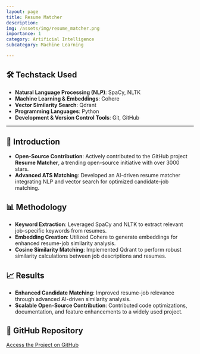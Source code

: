 ```yaml
---
layout: page  
title: Resume Matcher  
description:  
img: /assets/img/resume_matcher.png  
importance: 1  
category: Artificial Intelligence  
subcategory: Machine Learning  

---
```


## 🛠️ **Techstack Used**  

- **Natural Language Processing (NLP)**: SpaCy, NLTK  
- **Machine Learning & Embeddings**: Cohere  
- **Vector Similarity Search**: Qdrant  
- **Programming Languages**: Python  
- **Development & Version Control Tools**: Git, GitHub  

---

## 📖 **Introduction**  

- **Open-Source Contribution**: Actively contributed to the GitHub project **Resume Matcher**, a trending open-source initiative with over 3000 stars.  
- **Advanced ATS Matching**: Developed an AI-driven resume matcher integrating NLP and vector search for optimized candidate-job matching.  

## 📊 **Methodology**  

- **Keyword Extraction**: Leveraged SpaCy and NLTK to extract relevant job-specific keywords from resumes.  
- **Embedding Creation**: Utilized Cohere to generate embeddings for enhanced resume-job similarity analysis.  
- **Cosine Similarity Matching**: Implemented Qdrant to perform robust similarity calculations between job descriptions and resumes.  

## 📈 **Results**  

- **Enhanced Candidate Matching**: Improved resume-job relevance through advanced AI-driven similarity analysis.  
- **Scalable Open-Source Contribution**: Contributed code optimizations, documentation, and feature enhancements to a widely used project.  

## 🔗 **GitHub Repository**  

[Access the Project on GitHub](https://github.com/srbhr/Resume-Matcher)  

[//]: # (## 🖼️ **Visualizations**  )

[//]: # ()
[//]: # (_Visual representations of the project:_  )

[//]: # ()
[//]: # (![Resume Matcher Visualization]&#40;/assets/img/resume_matcher_visual.jpeg&#41;  )

[//]: # ()
[//]: # (---)
